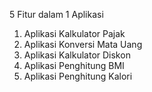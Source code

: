 5 Fitur dalam 1 Aplikasi

1. Aplikasi Kalkulator Pajak
2. Aplikasi Konversi Mata Uang
3. Aplikasi Kalkulator Diskon
4. Aplikasi Penghitung BMI
5. Aplikasi Penghitung Kalori
